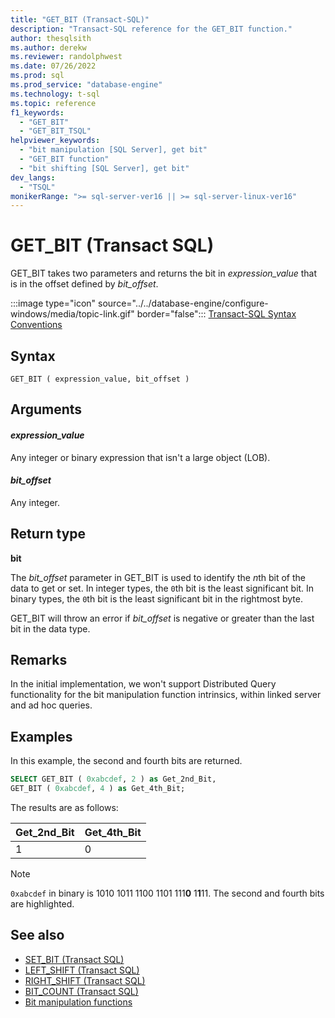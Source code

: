 ```yaml
---
title: "GET_BIT (Transact-SQL)"
description: "Transact-SQL reference for the GET_BIT function."
author: thesqlsith
ms.author: derekw
ms.reviewer: randolphwest
ms.date: 07/26/2022
ms.prod: sql
ms.prod_service: "database-engine"
ms.technology: t-sql
ms.topic: reference
f1_keywords:
  - "GET_BIT"
  - "GET_BIT_TSQL"
helpviewer_keywords:
  - "bit manipulation [SQL Server], get bit"
  - "GET_BIT function"
  - "bit shifting [SQL Server], get bit"
dev_langs:
  - "TSQL"
monikerRange: ">= sql-server-ver16 || >= sql-server-linux-ver16"
---
```

# GET_BIT (Transact SQL)

GET_BIT takes two parameters and returns the bit in *expression_value* that is in the offset defined by *bit_offset*.

:::image type="icon" source="../../database-engine/configure-windows/media/topic-link.gif" border="false"::: [Transact-SQL Syntax Conventions](../../t-sql/language-elements/transact-sql-syntax-conventions-transact-sql.md)  

## Syntax

```sqlsyntax
GET_BIT ( expression_value, bit_offset )
```

## Arguments

#### *expression_value*

Any integer or binary expression that isn't a large object (LOB).

#### *bit_offset*

Any integer.

## Return type

**bit**

The *bit_offset* parameter in GET_BIT is used to identify the *n*th bit of the data to get or set. In integer types, the `0`th bit is the least significant bit. In binary types, the `0`th bit is the least significant bit in the rightmost byte.

GET_BIT will throw an error if *bit_offset* is negative or greater than the last bit in the data type.

## Remarks

In the initial implementation, we won't support Distributed Query functionality for the bit manipulation function intrinsics, within linked server and ad hoc queries.

## Examples

In this example, the second and fourth bits are returned.

```sql
SELECT GET_BIT ( 0xabcdef, 2 ) as Get_2nd_Bit,
GET_BIT ( 0xabcdef, 4 ) as Get_4th_Bit;
```

The results are as follows:

|Get_2nd_Bit|Get_4th_Bit|
|---|---|
| 1 | 0 |

> [!NOTE]  
> `0xabcdef` in binary is 1010 1011 1100 1101 111**0** 1**1**11. The second and fourth bits are highlighted.

## See also

- [SET_BIT (Transact SQL)](set-bit-transact-sql.md)
- [LEFT_SHIFT (Transact SQL)](left-shift-transact-sql.md)
- [RIGHT_SHIFT (Transact SQL)](right-shift-transact-sql.md)
- [BIT_COUNT (Transact SQL)](bit-count-transact-sql.md)
- [Bit manipulation functions](bit-manipulation-functions-overview.md)
